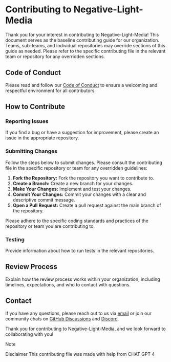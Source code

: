 # Contributing to Negative-Light-Media

Thank you for your interest in contributing to Negative-Light-Media! This document serves as the baseline contributing guide for our organization. Teams, sub-teams, and individual repositories may override sections of this guide as needed. Please refer to the specific contributing file in the relevant team or repository for any overridden sections.

## Code of Conduct

Please read and follow our [Code of Conduct](./CODE-OF-CONDUCT.md) to ensure a welcoming and respectful environment for all contributors.

## How to Contribute

### Reporting Issues

If you find a bug or have a suggestion for improvement, please create an issue in the appropriate repository.

### Submitting Changes

Follow the steps below to submit changes. Please consult the contributing file in the specific repository or team for any overridden guidelines:

1. **Fork the Repository:** Fork the repository you want to contribute to.
2. **Create a Branch:** Create a new branch for your changes.
3. **Make Your Changes:** Implement and test your changes.
4. **Commit Your Changes:** Commit your changes with a clear and descriptive commit message.
5. **Open a Pull Request:** Create a pull request against the main branch of the repository.

Please adhere to the specific coding standards and practices of the repository or team you are contributing to.

### Testing

Provide information about how to run tests in the relevant repositories.

## Review Process

Explain how the review process works within your organization, including timelines, expectations, and who to contact with questions.

## Contact

If you have any questions, please reach out to us via [email](mailto:code@negative-light.com) or join our community chats on [GitHub Discussions](https://github.com/orgs/negative-light-media/discussions) and [Discord](https://discord.gg/djxwvsp9EN).

Thank you for contributing to Negative-Light-Media, and we look forward to collaborating with you!

> [!NOTE]
> Disclaimer
> This contributing file was made with help from CHAT GPT 4

